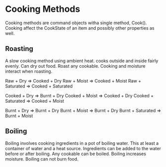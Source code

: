 # Cooking Methods
Cooking methods are command objects witha  single method, Cook(). Cooking affect the CookState of an item and possibly other properties as well.

## Roasting
A slow cooking method using ambient heat. cooks outside and inside fairly evenly. Can dry out food.
Roast any cookable.
Cooking and moisture interact when roasting.

Raw + Dry => Cooked + Dry
Raw + Moist => Cooked + Moist
Raw + Saturated => Cooked + Saturated

Cooked + Dry => Burnt + Dry
Cooked + Moist => Cooked + Dry
Cooked + Saturated => Cooked + Moist

Burnt + Dry => Burnt + Dry
Burnt + Moist => Burnt + Dry
Burnt + Saturated => Burnt + Moist

## Boiling
Boiling involves cooking ingredients in a pot of boiling water. This at least a container of water and a heat source. Ingredients can be added to the water before or after boiling.
Any cookable can be boiled.
Boiling increases moisture.
Boiling can not burn food.